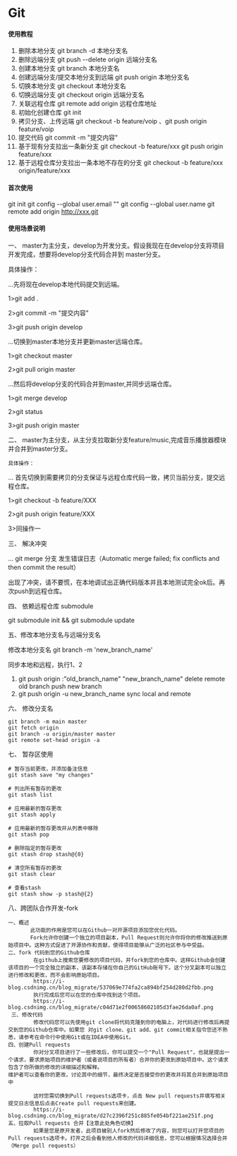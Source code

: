 # Git

#### 使用教程

1.  删除本地分支  git branch -d 本地分支名
2.  删除远端分支  git push --delete origin 远端分支名
3.  创建本地分支  git branch 本地分支名
4.  创建远端分支/提交本地分支到远端  git push origin 本地分支名
5.  切换本地分支  git checkout 本地分支名
6.  切换远端分支  git checkout origin 远端分支名
7.  关联远程仓库  git remote add origin 远程仓库地址
8.  初始化创建仓库  git init
9.  拷贝分支、上传远端  git checkout -b feature/voip 、git push origin feature/voip
10. 提交代码  git commit -m "提交内容"
11. 基于现有分支拉出一条新分支 git checkout -b feature/xxx   git push origin feature/xxx
12. 基于远程仓库分支拉出一条本地不存在的分支 git checkout -b feature/xxx origin/feature/xxx

#### 首次使用
git init 
git config --global user.email ""
git config --global user.name 
git remote add origin http://xxx.git

#### 使用场景说明

一、 master为主分支，develop为开发分支。假设我现在在develop分支将项目开发完成，想要将develop分支代码合并到
master分支。

   具体操作：

...先将现在develop本地代码提交到远端。

  1>git add .

  2>git commit -m "提交内容"

  3>git push origin develop

...切换到master本地分支并更新master远端仓库。

  1>git checkout master

  2>git pull origin master

...然后将develop分支的代码合并到master,并同步远端仓库。

  1>git merge develop

  2>git status

  3>git push origin master

二、 master为主分支，从主分支拉取新分支feature/music,完成音乐播放器模块并合并到master分支。

    具体操作：

... 首先切换到需要拷贝的分支保证与远程仓库代码一致，拷贝当前分支，提交远程仓库。

  1>git checkout -b feature/XXX

  2>git push origin feature/XXX

  3>同操作一

三、 解决冲突

... git merge 分支 发生错误日志（Automatic merge failed; fix conflicts and then commit the result）

出现了冲突，请不要慌，在本地调试出正确代码版本并且本地测试完全ok后。再次push到远程仓库。

四、 依赖远程仓库 submodule

git submodule init && git submodule update

五、修改本地分支名与远端分支名

修改本地分支名  git branch -m 'new_branch_name'   

同步本地和远程，执行1、2

1. git push origin :"old_branch_name" "new_branch_name"     delete remote old branch push new branch
2. git push origin -u new_branch_name     sync local and remote

六、 修改分支名
```
git branch -m main master
git fetch origin
git branch -u origin/master master
git remote set-head origin -a
```

七、 暂存区使用

```
# 暂存当前更改，并添加备注信息
git stash save "my changes"
 
# 列出所有暂存的更改
git stash list
 
# 应用最新的暂存更改
git stash apply
 
# 应用最新的暂存更改并从列表中移除
git stash pop
 
# 删除指定的暂存更改
git stash drop stash@{0}
 
# 清空所有暂存的更改
git stash clear

# 查看stash
git stash show -p stash@{2}
```

八、跨团队合作开发-fork
```
一、概述
       此功能的作用是您可以在Github一对开源项目添加您优化代码。 
       Fork允许你创建一个独立的项目副本，Pull Request则允许你将你的修改推送到原始项目中。这种方式促进了开源协作和贡献，使得项目能够从广泛的社区参与中受益。
二、fork 代码到您的Github仓库
        在github上搜索您要修改的项目代码，并fork到您的仓库中。这样Github会创建该项目的一个完全独立的副本，该副本存储在你自己的GitHub账号下。这个分叉副本可以独立进行修改和更改，而不会影响原始项目。
        https://i-blog.csdnimg.cn/blog_migrate/537069e774fa2ca894bf254d280d2fbb.png
        执行完成后您可以在您的仓库中找到这个项目。
        https://i-blog.csdnimg.cn/blog_migrate/c04d71e2f00658602105d3fae26da0af.png
 三、修改代码
        修改代码您可以先使用git clone将代码克隆到你的电脑上，对代码进行修改后再提交到您的Github仓库中。如果您 对git clone、git add、git commit相关指令您还不熟悉，请参考在命令行中使用Git或在IDEA中使用Git。
四、创建Pull requests
        你对分叉项目进行了一些修改后，你可以提交一个"Pull Request"，也就是提出一个请求，要求原始项目的维护者（或者说项目的所有者）合并你的更改到原始项目中。这个请求包含了你所做的修改的详细描述和解释。
维护者可以查看你的更改，讨论其中的细节，最终决定是否接受你的更改并将其合并到原始项目中

        这时您需切换到Pull requests选项卡，点击 New pull requests并填写相关提交日志信息后点击Create pull requests来创建。
        https://i-blog.csdnimg.cn/blog_migrate/d27c2396f251c885fe054bf221ae251f.png
五、拉取Pull requests 合并【注意此处角色切换】
        如果是您是原开发者，此项目被别人fork然后修改了内容，则您可以打开您项目的Pull requests选项卡。打开之后会看到他人修改的代码详细信息，您可以根据情况选择合并（Merge pull requests）

```

